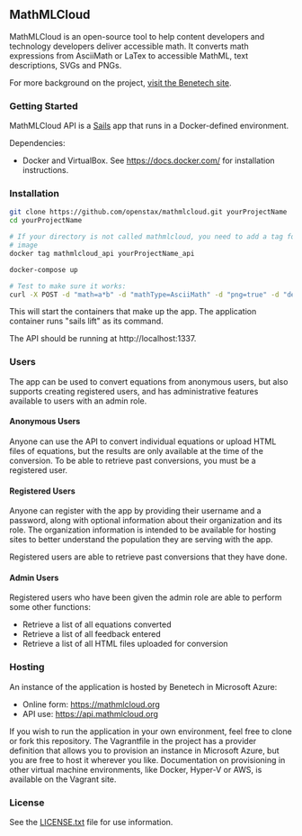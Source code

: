 ## MathMLCloud

MathMLCloud is an open-source tool to help content developers and technology developers deliver accessible math. It converts math expressions from AsciiMath or LaTex to accessible MathML, text descriptions, SVGs and PNGs.

For more background on the project, [visit the Benetech site](http://benetech.org/our-programs/literacy/born-accessible/mathml-cloud/).

### Getting Started

MathMLCloud API is a [Sails](http://sailsjs.org) app that runs in a Docker-defined environment.

Dependencies:

  - Docker and VirtualBox. See https://docs.docker.com/ for installation instructions.

### Installation

```bash
git clone https://github.com/openstax/mathmlcloud.git yourProjectName
cd yourProjectName

# If your directory is not called mathmlcloud, you need to add a tag for the
# image
docker tag mathmlcloud_api yourProjectName_api

docker-compose up

# Test to make sure it works:
curl -X POST -d "math=a*b" -d "mathType=AsciiMath" -d "png=true" -d "description=true" http://localhost:1337/equation
```

This will start the containers that make up the app. The application container runs "sails lift" as its command.

The API should be running at http://localhost:1337.

### Users

The app can be used to convert equations from anonymous users, but also supports creating registered users, and has administrative features available to users with an admin role.

#### Anonymous Users

Anyone can use the API to convert individual equations or upload HTML files of equations, but the results are only available at the time of the conversion. To be able to retrieve past conversions, you must be a registered user.

#### Registered Users

Anyone can register with the app by providing their username and a password, along with optional information about their organization and its role. The organization information is intended to be available for hosting sites to better understand the population they are serving with the app.

Registered users are able to retrieve past conversions that they have done.

#### Admin Users

Registered users who have been given the admin role are able to perform some other functions:
* Retrieve a list of all equations converted
* Retrieve a list of all feedback entered
* Retrieve a list of all HTML files uploaded for conversion

### Hosting

An instance of the application is hosted by Benetech in Microsoft Azure:
* Online form: https://mathmlcloud.org
* API use: https://api.mathmlcloud.org

If you wish to run the application in your own environment, feel free to clone or fork this repository. The Vagrantfile in the project has a provider definition that allows you to provision an instance in Microsoft Azure, but you are free to host it wherever you like. Documentation on provisioning in other virtual machine environments, like Docker, Hyper-V or AWS, is available on the Vagrant site.

### License

See the [LICENSE.txt](LICENSE.txt) file for use information.
